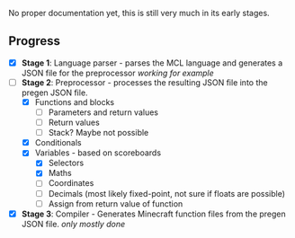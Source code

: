 No proper documentation yet, this is still very much in its early stages.

## Progress

- [x] **Stage 1**: Language parser - parses the MCL language and generates a JSON file for the preprocessor *working 
  for example*
- [ ] **Stage 2**: Preprocessor - processes the resulting JSON file into the pregen JSON file.
  - [x] Functions and blocks
    - [ ] Parameters and return values
    - [ ] Return values
    - [ ] Stack? Maybe not possible
  - [x] Conditionals
  - [x] Variables - based on scoreboards
    - [x] Selectors
    - [x] Maths
    - [ ] Coordinates
    - [ ] Decimals (most likely fixed-point, not sure if floats are possible)
    - [ ] Assign from return value of function
- [x] **Stage 3**: Compiler - Generates Minecraft function files from the pregen JSON file. *only mostly done*
